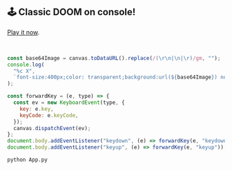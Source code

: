 ## :joystick: Classic DOOM on console!

[Play it now](https://carlos18mz.github.io/classic-doom/).

<br>

```js
const base64Image = canvas.toDataURL().replace(/(\r\n|\n|\r)/gm, "");
console.log(
  "%c X",
  `font-size:400px;color: transparent;background:url(${base64Image}) no-repeat; background-size: contain;margin-top: 140px;margin-left: 60px;`
);
```


```js
const forwardKey = (e, type) => {
  const ev = new KeyboardEvent(type, {
    key: e.key,
    keyCode: e.keyCode,
  });
  canvas.dispatchEvent(ev);
};
document.body.addEventListener("keydown", (e) => forwardKey(e, "keydown"));
document.body.addEventListener("keyup", (e) => forwardKey(e, "keyup"));
```

```bash
python App.py
```

